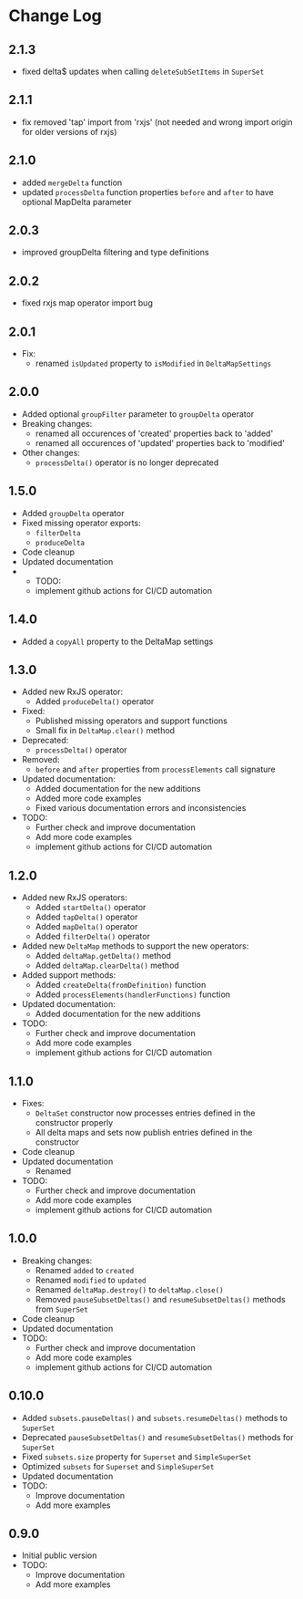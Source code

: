 # Change Log

## 2.1.3
  - fixed delta$ updates when calling `deleteSubSetItems` in `SuperSet` 

## 2.1.1
  - fix removed 'tap' import from 'rxjs' (not needed and wrong import origin for older versions of rxjs)

## 2.1.0
  - added `mergeDelta` function
  - updated `processDelta` function properties `before` and `after` to have optional MapDelta parameter

## 2.0.3
  - improved groupDelta filtering and type definitions

## 2.0.2
  - fixed rxjs map operator import bug
## 2.0.1
- Fix:
  - renamed `isUpdated` property to `isModified` in `DeltaMapSettings`

## 2.0.0
- Added optional `groupFilter` parameter to `groupDelta` operator
- Breaking changes:
  - renamed all occurences of 'created' properties back to 'added'
  - renamed all occurences of 'updated' properties back to 'modified'
- Other changes:
  - `processDelta()` operator is no longer deprecated

## 1.5.0
- Added `groupDelta` operator
- Fixed missing operator exports:
  - `filterDelta`
  - `produceDelta`
- Code cleanup
- Updated documentation
- - TODO:
  - implement github actions for CI/CD automation
## 1.4.0
- Added a `copyAll` property to the DeltaMap settings
## 1.3.0
- Added new RxJS operator:
  - Added `produceDelta()` operator
- Fixed:
  - Published missing operators and support functions
  - Small fix in `DeltaMap.clear()` method
- Deprecated:
  - `processDelta()` operator
- Removed:
  - `before` and `after` properties from `processElements` call signature
- Updated documentation:
  - Added documentation for the new additions
  - Added more code examples
  - Fixed various documentation errors and inconsistencies
- TODO:
  - Further check and improve documentation
  - Add more code examples
  - implement github actions for CI/CD automation
  
## 1.2.0
- Added new RxJS operators:
  - Added `startDelta()` operator
  - Added `tapDelta()` operator
  - Added `mapDelta()` operator
  - Added `filterDelta()` operator
- Added new `DeltaMap` methods to support the new operators:
  - Added `deltaMap.getDelta()` method
  - Added `deltaMap.clearDelta()` method
- Added support methods:
  - Added `createDelta(fromDefinition)` function
  - Added `processElements(handlerFunctions)` function
- Updated documentation:
  - Added documentation for the new additions
- TODO:
  - Further check and improve documentation
  - Add more code examples
  - implement github actions for CI/CD automation

## 1.1.0
- Fixes:
  - `DeltaSet` constructor now processes entries defined in the constructor properly
  - All delta maps and sets now publish entries defined in the constructor 
- Code cleanup
- Updated documentation
  - Renamed
- TODO:
  - Further check and improve documentation
  - Add more code examples
  - implement github actions for CI/CD automation
## 1.0.0
- Breaking changes:
  - Renamed `added` to `created`
  - Renamed `modified` to `updated`
  - Renamed `deltaMap.destroy()` to `deltaMap.close()`
  - Removed `pauseSubsetDeltas()` and `resumeSubsetDeltas()` methods from `SuperSet`
- Code cleanup
- Updated documentation
- TODO:
  - Further check and improve documentation
  - Add more code examples
  - implement github actions for CI/CD automation

## 0.10.0
- Added `subsets.pauseDeltas()` and `subsets.resumeDeltas()` methods to `SuperSet`
- Deprecated `pauseSubsetDeltas()` and `resumeSubsetDeltas()` methods for `SuperSet`
- Fixed `subsets.size` property for `Superset` and `SimpleSuperSet`
- Optimized `subsets` for `Superset` and `SimpleSuperSet`
- Updated documentation
- TODO: 
  - Improve documentation 
  - Add more examples

## 0.9.0
- Initial public version
- TODO: 
  - Improve documentation
  - Add more examples